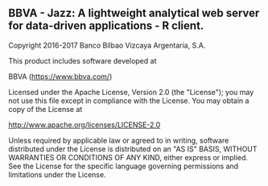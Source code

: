 ## BBVA - Jazz: A lightweight analytical web server for data-driven applications - R client.


   Copyright 2016-2017 Banco Bilbao Vizcaya Argentaria, S.A.

  This product includes software developed at

   BBVA (https://www.bbva.com/)

   Licensed under the Apache License, Version 2.0 (the "License");
  you may not use this file except in compliance with the License.
  You may obtain a copy of the License at

   http://www.apache.org/licenses/LICENSE-2.0

   Unless required by applicable law or agreed to in writing, software
  distributed under the License is distributed on an "AS IS" BASIS,
  WITHOUT WARRANTIES OR CONDITIONS OF ANY KIND, either express or implied.
  See the License for the specific language governing permissions and
  limitations under the License.
